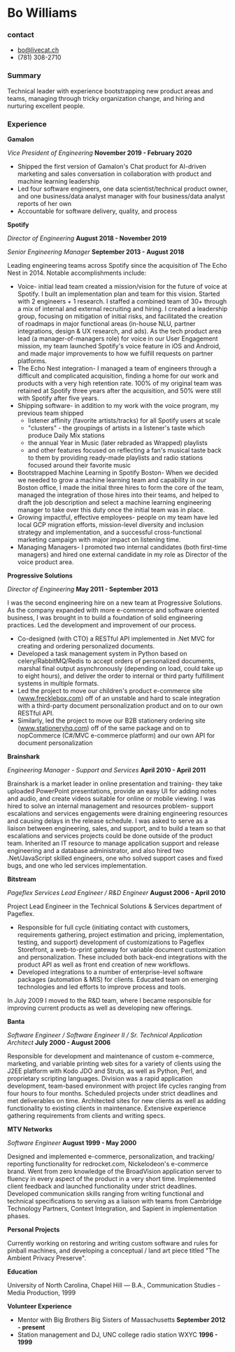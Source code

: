 # Bo Williams

### contact
* bo@livecat.ch
* (781) 308-2710

### Summary

Technical leader with experience bootstrapping new product areas and teams, managing through tricky organization change, and hiring and nurturing excellent people.

### Experience

**Gamalon**

*Vice President of Engineering* __November 2019 - February 2020__

* Shipped the first version of Gamalon's Chat product for AI-driven marketing and sales conversation in collaboration with product and machine learning leadership
* Led four software engineers, one data scientist/technical product owner, and one business/data analyst manager with four business/data analyst reports of her own
* Accountable for software delivery, quality, and process

**Spotify**

*Director of Engineering* __August 2018 - November 2019__

*Senior Engineering Manager* __September 2013 - August 2018__

Leading engineering teams across Spotify since the acquisition of The Echo Nest in 2014. Notable accomplishments include:

* Voice- initial lead team created a mission/vision for the future of voice at Spotify. I built an implementation plan and team for this vision. Started with 2 engineers + 1 research. I staffed a combined team of 30+ through a mix of internal and external recruiting and hiring. I created a leadership group, focusing on mitigation of initial risks, and facilitated the creation of roadmaps in major functional areas (in-house NLU, partner integrations, design & UX research, and ads). As the tech product area lead (a manager-of-managers role) for voice in our User Engagement mission, my team launched Spotify's voice feature in iOS and Android, and made major improvements to how we fulfill requests on partner platforms.
* The Echo Nest integration- I managed a team of engineers through a difficult and complicated acquisition, finding a home for our work and products with a very high retention rate. 100% of my original team was retained at Spotify three years after the acquisition, and 50% were still with Spotify after five years.
* Shipping software- in addition to my work with the voice program, my previous team shipped 
	- listener affinity (favorite artists/tracks) for all Spotify users at scale
	- "clusters" - the groupings of artists in a listener's taste which produce Daily Mix stations
	- the annual Year in Music (later rebraded as Wrapped) playlists
	- and other features focused on reflecting a fan's musical taste back to them by providing ready-made playlists and radio stations focused around their favorite music
* Bootstrapped Machine Learning in Spotify Boston-
When we decided we needed to grow a machine learning team and capability in our Boston office, I made the initial three hires to form the core of the team, managed the integration of those hires into their teams, and helped to draft the job description and select a machine learning engineering manager to take over this duty once the initial team was in place.
* Growing impactful, effective employees- people on my team have led local GCP migration efforts, mission-level diversity and inclusion strategy and implementation, and a successful cross-functional marketing campaign with major impact on listening time.
* Managing Managers- I promoted two internal candidates (both first-time managers) and hired one external candidate in my role as Director of the voice product area.

**Progressive Solutions**

*Director of Engineering* __May 2011 - September 2013__

I was the second engineering hire on a new team at Progressive Solutions. As the company expanded with more e-commerce and software oriented business, I was brought in to build a foundation of solid engineering practices. Led the development and improvement of our process. 

* Co-designed (with CTO) a RESTful API implemented in .Net MVC for creating and ordering personalized documents.
* Developed a task management system in Python based on celery/RabbitMQ/Redis to accept orders of personalized documents, marshal final output asynchronously (depending on load, could take up to eight hours), and deliver the order to internal or third party fulfillment systems in multiple formats. 
* Led the project to move our children's product e-commerce site (www.frecklebox.com) off of an unstable and hard to scale integration with a third-party document personalization product and on to our own RESTful API. 
* Similarly, led the project to move our B2B stationery ordering site (www.stationeryhq.com) off of the same package and on to nopCommerce (C#/MVC e-commerce platform) and our own API for document personalization

**Brainshark**

*Engineering Manager - Support and Services* __April 2010 - April 2011__

Brainshark is a market leader in online presentation and training- they take uploaded PowerPoint presentations, provide an easy UI for adding notes and audio, and create videos suitable for online or mobile viewing. I was hired to solve an internal management and resources problem- support escalations and services engagements were draining engineering resources and causing delays in the release schedule. I was asked to serve as a liaison between engineering, sales, and support, and to build a team so that escalations and services projects could be done outside of the product team. Inherited an IT resource to manage application support and release engineering and a database administrator, and also hired two .Net/JavaScript skilled engineers, one who solved support cases and fixed bugs, and one who led services implementation.

**Bitstream**

*Pageflex Services Lead Engineer / R&D Engineer* __August 2006 - April 2010__

Project Lead Engineer in the Technical Solutions & Services department of Pageflex. 

* Responsible for full cycle (initiating contact with customers, requirements gathering, project estimation and pricing, implementation, testing, and support) development of customizations to Pageflex Storefront, a web-to-print gateway for variable document customization and personalization. These included both back-end integrations with the product API as well as front end creation of new workflows. 
* Developed integrations to a number of enterprise-level software packages (automation & MIS) for clients. Educated team on emerging technologies and led efforts to improve process and tools. 

In July 2009 I moved to the R&D team, where I became responsible for improving current products as well as developing new offerings.

**Banta**

*Software Engineer / Software Engineer II / Sr. Technical Application Architect* __July 2000 - August 2006__

Responsible for development and maintenance of custom e-commerce, marketing, and variable printing web sites for a variety of clients using the J2EE platform with Kodo JDO and Struts, as well as Python, Perl, and proprietary scripting languages. Division was a rapid application development, team-based environment with project life cycles ranging from four hours to four months. Scheduled projects under strict deadlines and met deliverables on time. Architected sites for new clients as well as adding functionality to existing clients in maintenance. Extensive experience gathering requirements from clients and writing specs.

**MTV Networks**

*Software Engineer* __August 1999 - May 2000__

Designed and implemented e-commerce, personalization, and tracking/ reporting functionality for redrocket.com, Nickelodeon's e-commerce brand. Went from zero knowledge of the BroadVision application server to fluency in every aspect of the product in a very short time. Implemented client feedback and launched functionality under strict deadlines. Developed communication skills ranging from writing functional and technical specifications to serving as a liaison with teams from Cambridge Technology Partners, Context Integration, and Sapient in implementation phases.

**Personal Projects**

Currently working on restoring and writing custom software and rules for pinball machines, and developing a conceptual / land art piece titled "The Ambient Privacy Preserve".

**Education**

University of North Carolina, Chapel Hill — B.A., Communication Studies - Media Production, 1999

**Volunteer Experience**

* Mentor with Big Brothers Big Sisters of Massachusetts __September 2012 - present__
* Station management and DJ, UNC college radio station WXYC __1996 - 1999__
